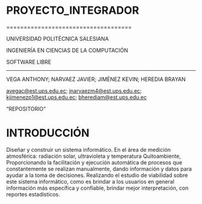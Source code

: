 # PROYECTO_INTEGRADOR
====================================

UNIVERSIDAD POLITÉCNICA SALESIANA 

INGENIERÍA EN CIENCIAS DE LA COMPUTACIÓN 

SOFTWARE LIBRE
______________

VEGA ANTHONY; NARVAEZ JAVIER; JIMÉNEZ KEVIN; HEREDIA BRAYAN

avegac@est.ups.edu.ec; jnarvaezm4@est.ups.edu.ec; kjimenezp1@est.ups.edu.ec; bherediam@est.ups.edu.ec

“REPOSITORIO”


INTRODUCCIÓN
========================

Diseñar y construir un sistema informático. En el área de medición atmosférica: radiación solar, ultravioleta y temperatura Quitoambiente, 
Proporcionando la  facilitación y ejecución automática  de procesos que constantemente se realizan manualmente, dando información y datos 
para ayudar a la toma de decisiones. Realizando el estudio de viabilidad sobre este sistema informático, como es brindar a los usuarios en 
general información más específica y confiable, brindar mejor interpretación, con reportes estadísticos.
